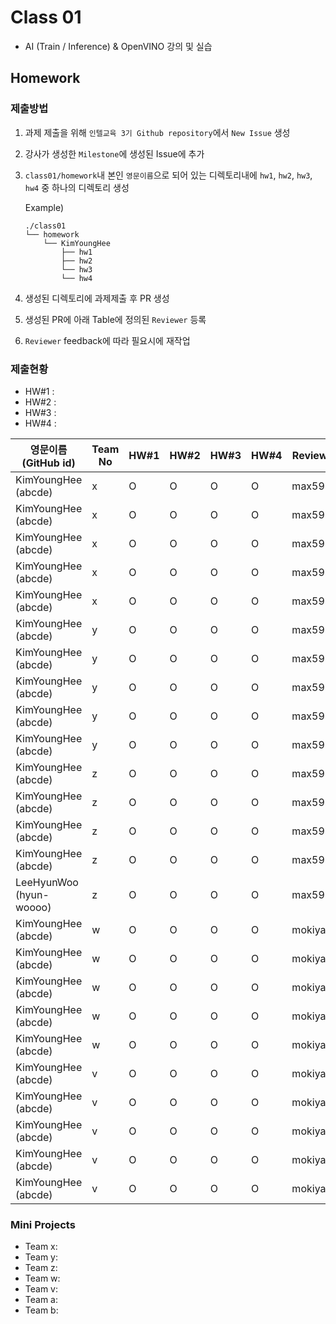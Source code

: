 # Class 01

* AI (Train / Inference) & OpenVINO 강의 및 실습

## Homework

### 제출방법

1. 과제 제출을 위해 `인텔교육 3기 Github repository`에서 `New Issue` 생성

2. 강사가 생성한 `Milestone`에 생성된 Issue에 추가 

3. `class01/homework`내 본인 `영문이름`으로 되어 있는 디렉토리내에 `hw1`, `hw2`, `hw3`, `hw4` 중 하나의 디렉토리 생성

    Example)
    ```
    ./class01
    └── homework
        └── KimYoungHee
            ├── hw1
            ├── hw2
            └── hw3
            └── hw4
    ```

4. 생성된 디렉토리에 과제제출 후 PR 생성

5. 생성된 PR에 아래 Table에 정의된 `Reviewer` 등록

6. `Reviewer` feedback에 따라 필요시에 재작업

### 제출현황

* HW#1 :
* HW#2 :
* HW#3 :
* HW#4 :

| 영문이름 (GitHub id)           | Team No | HW#1 | HW#2 | HW#3 | HW#4 | Reviewer |
|-------------------------------|---------|------|------|-------|-----|----------|
| KimYoungHee (abcde) | x | O | O | O | O | max5982 |
| KimYoungHee (abcde) | x | O | O | O | O | max5982 |
| KimYoungHee (abcde) | x | O | O | O | O | max5982 |
| KimYoungHee (abcde) | x | O | O | O | O | max5982 |
| KimYoungHee (abcde) | x | O | O | O | O | max5982 |
| KimYoungHee (abcde) | y | O | O | O | O | max5982 |
| KimYoungHee (abcde) | y | O | O | O | O | max5982 |
| KimYoungHee (abcde) | y | O | O | O | O | max5982 |
| KimYoungHee (abcde) | y | O | O | O | O | max5982 |
| KimYoungHee (abcde) | y | O | O | O | O | max5982 |
| KimYoungHee (abcde) | z | O | O | O | O | max5982 |
| KimYoungHee (abcde) | z | O | O | O | O | max5982 |
| KimYoungHee (abcde) | z | O | O | O | O | max5982 |
| KimYoungHee (abcde) | z | O | O | O | O | max5982 |
| LeeHyunWoo (hyun-woooo) | z | O | O | O | O | max5982 |
| KimYoungHee (abcde) | w | O | O | O | O | mokiya |
| KimYoungHee (abcde) | w | O | O | O | O | mokiya |
| KimYoungHee (abcde) | w | O | O | O | O | mokiya |
| KimYoungHee (abcde) | w | O | O | O | O | mokiya |
| KimYoungHee (abcde) | w | O | O | O | O | mokiya |
| KimYoungHee (abcde) | v | O | O | O | O | mokiya |
| KimYoungHee (abcde) | v | O | O | O | O | mokiya |
| KimYoungHee (abcde) | v | O | O | O | O | mokiya |
| KimYoungHee (abcde) | v | O | O | O | O | mokiya |
| KimYoungHee (abcde) | v | O | O | O | O | mokiya |

### Mini Projects

* Team x:
* Team y:
* Team z:
* Team w:
* Team v:
* Team a:
* Team b:

